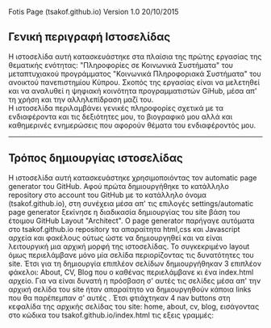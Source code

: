 Fotis Page (tsakof.github.io) Version 1.0 20/10/2015

Γενική περιγραφή Ιστοσελίδας
-----------------------------------

Η ιστοσελίδα αυτή κατασκευάστηκε στα πλαίσια της πρώτης εργασίας της θεματικής ενότητας:
"Πληροφορίες σε Κοινωνικά Συστήματα" του μεταπτυχιακού προγράμματος "Κοινωνικά Πληροφοριακά Συστήματα" του ανοικτού πανεπιστημίου Κύπρου.
Σκοπός της εργασίας είναι να μελετηθεί και να αναλυθεί η ψηφιακή κοινότητα προγραμματιστών GiHub, μέσα απ' τη χρήση και την αλληλεπίδραση μαζί του.  
Η ιστοσελίδα περιλαμβάνει γενικές πληροφορίες σχετικά με τα ενδιαφέροντα και τις δεξιότητες μου, το βιογραφικό μου αλλά 
και καθημερινές ενημερώσεις που αφορούν θέματα του ενδιαφέροντός μου.

------------------------------------

Τρόπος δημιουργίας ιστοσελίδας
------------------------------------

Η ιστοσελίδα αυτή κατασκευάστηκε χρησιμοποιόντας τον automatic page generator του GitHub. 
Αφού πρώτα δημιουργήθηκε το κατάλληλο repository στο account του GitHub με το κατάλληλο όνομα (tsakof.github.io),
στη συνέχεια μέσα απ' τις επιλογές settings/automatic page generator ξεκίνησε η διαδικασία δημιουργίας του site βάση του έτοιμου GitHub Layout "Architect".
Ο page generator παρήγαγε αυτόματα στο tsakof.github.io repository τα απαραίτητα html,css και Javascript αρχεία και φακέλους ούτως ώστε να δημιουργηθεί και να είναι λειτουργική μια αρχική μορφή της ιστοσελίδας.
Το συγκεκριμένο layout όμως περιελάμβανε μόνο μία σελίδα περιορίζοντας τις δυνατότητες του site.
Έτσι για τη δημιουργία επιπλέον σελίδων δημιουργήθηκαν 3 επιπλέον φάκελοι: About, CV, Blog που ο καθένας περιελάμβανε κι ένα index.html αρχείο.
Για να είναι δυνατή η πρόσβαση σ' αυτές τις σελίδες μέσα απ' την αρχική σελίδα του site ήταν απαραίτητο να δημιουργηθούν κάποια links που θα παρέπεμπαν σ' αυτές .
Έτσι φτιάχτηκαν 4 nav buttons στη κεφαλίδα της αρχικής σελίδας του site: home, about, cv, blog, εισάγοντας στο κώδικα του tsakof.github.io/index.html τις εξεις γραμμές:
                  <!-- <nav>
	    		<ul>
	        		<li><a href="/">Home</a></li>
		        	<li><a href="/about">About</a></li>
	        		<li><a href="/CV">CV</a></li>
	        		<li><a href="/blog">Blog</a></li>
	    		</ul>
		</nav> -->









